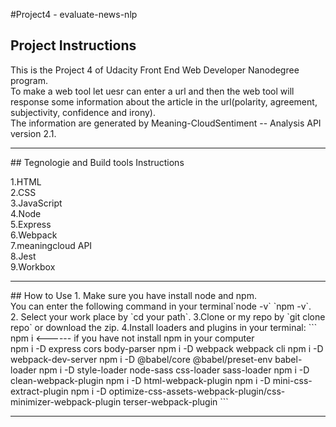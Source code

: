 #Project4 - evaluate-news-nlp

## Project Instructions

This is the Project 4 of Udacity Front End Web Developer Nanodegree program.<br>
To make a web tool let uesr can enter a url and then the web tool will response some information about the article in the url(polarity, agreement, subjectivity, confidence and irony).<br>
The information are generated by Meaning-CloudSentiment -- Analysis API version 2.1.<br>

<hr>
## Tegnologie and Build tools Instructions

1.HTML<br>
2.CSS<br>
3.JavaScript<br>
4.Node<br>
5.Express<br>
6.Webpack<br>
7.meaningcloud API<br>
8.Jest<br>
9.Workbox<br>

<hr>
## How to Use
1. Make sure you have install node and npm.<br>
You can enter the following command in your terminal`node -v` `npm -v`.<br>
2. Select your work place by `cd your path`.
3.Clone or my repo by `git clone repo` or download the zip.
4.Install loaders and plugins in your terminal:
```
npm i <------ if you have not install npm in your computer<br>
npm i -D express cors body-parser
npm i -D webpack webpack cli
npm i -D webpack-dev-server
npm i -D @babel/core @babel/preset-env babel-loader
npm i -D style-loader node-sass css-loader sass-loader
npm i -D clean-webpack-plugin
npm i -D html-webpack-plugin
npm i -D mini-css-extract-plugin
npm i -D optimize-css-assets-webpack-plugin/css-minimizer-webpack-plugin terser-webpack-plugin
```

<hr>
